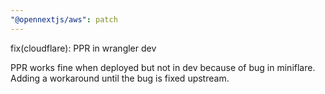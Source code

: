 ```yaml
---
"@opennextjs/aws": patch
---
```


fix(cloudflare): PPR in wrangler dev

PPR works fine when deployed but not in dev because of bug in miniflare.
Adding a workaround until the bug is fixed upstream.

